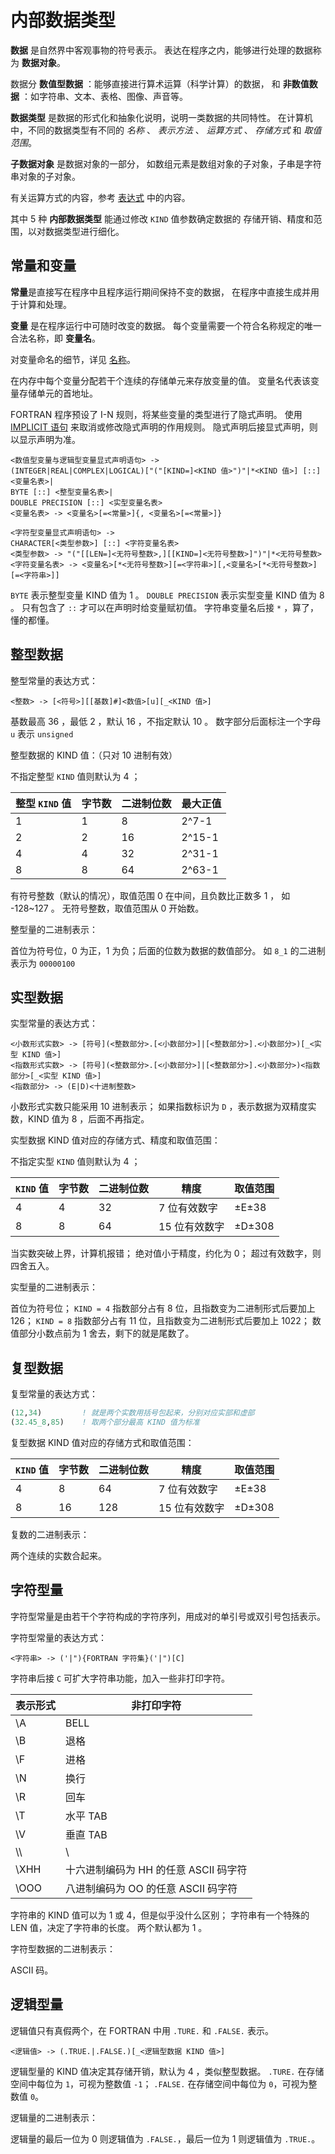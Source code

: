 # 内部数据类型

**数据** 是自然界中客观事物的符号表示。
表达在程序之内，能够进行处理的数据称为 **数据对象**。

数据分 **数值型数据** ：能够直接进行算术运算（科学计算）的数据，
和 **非数值数据** ：如字符串、文本、表格、图像、声音等。

**数据类型** 是数据的形式化和抽象化说明，说明一类数据的共同特性。
在计算机中，不同的数据类型有不同的
*名称* 、 *表示方法* 、 *运算方式* 、 *存储方式* 和 *取值范围*。

**子数据对象** 是数据对象的一部分，
如数组元素是数组对象的子对象，子串是字符串对象的子对象。

有关运算方式的内容，参考 [表达式](./3-表达式.md) 中的内容。

其中 5 种 **内部数据类型** 能通过修改 `KIND` 值参数确定数据的
存储开销、精度和范围，以对数据类型进行细化。

## 常量和变量

**常量**是直接写在程序中且程序运行期间保持不变的数据，
在程序中直接生成并用于计算和处理。

**变量** 是在程序运行中可随时改变的数据。
每个变量需要一个符合名称规定的唯一合法名称，即 **变量名**。

对变量命名的细节，详见 [名称](./1-名称与关键字.md)。

在内存中每个变量分配若干个连续的存储单元来存放变量的值。
变量名代表该变量存储单元的首地址。

FORTRAN 程序预设了 I-N 规则，将某些变量的类型进行了隐式声明。
使用 [IMPLICIT 语句](./IMPLICIT.md) 来取消或修改隐式声明的作用规则。
隐式声明后接显式声明，则以显示声明为准。
```text
<数值型变量与逻辑型变量显式声明语句> ->   
(INTEGER|REAL|COMPLEX|LOGICAL)["("[KIND=]<KIND 值>")"|*<KIND 值>] [::] <变量名表>|
BYTE [::] <整型变量名表>|
DOUBLE PRECISION [::] <实型变量名表>
<变量名表> -> <变量名>[=<常量>]{, <变量名>[=<常量>]}

<字符型变量显式声明语句> ->
CHARACTER[<类型参数>] [::] <字符变量名表>
<类型参数> -> "("[[LEN=]<无符号整数>,][[KIND=]<无符号整数>]")"|*<无符号整数>
<字符变量名表> -> <变量名>[*<无符号整数>][=<字符串>][,<变量名>[*<无符号整数>][=<字符串>]]
```
`BYTE` 表示整型变量 KIND 值为 1 。
`DOUBLE PRECISION` 表示实型变量 KIND 值为 8 。
只有包含了 `::` 才可以在声明时给变量赋初值。
字符串变量名后接 `*` ，算了，懂的都懂。

## 整型数据

整型常量的表达方式：
```text
<整数> -> [<符号>][[基数]#]<数值>[u][_<KIND 值>]
```
基数最高 36 ，最低 2 ，默认 16 ，不指定默认 10 。
数字部分后面标注一个字母 `u` 表示 `unsigned`

整型数据的 KIND 值：（只对 10 进制有效）

不指定整型 `KIND` 值则默认为 4 ；

| 整型 `KIND` 值 | 字节数 | 二进制位数 | 最大正值                |
| -------------- | ------ | ---------- | ----------------------- |
| 1              | 1      | 8          | 2^7-1                     |
| 2              | 2      | 16         | 2^15-1                  |
| 4              | 4      | 32         | 2^31-1            |
| 8              | 8      | 64         | 2^63-1 |

有符号整数（默认的情况），取值范围 0 在中间，且负数比正数多 1 ，
如 -128~127 。
无符号整数，取值范围从 0 开始数。

整型量的二进制表示：

首位为符号位，0 为正，1 为负；后面的位数为数据的数值部分。
如 `8_1` 的二进制表示为 `00000100`

## 实型数据

实型常量的表达方式：
```text
<小数形式实数> -> [符号](<整数部分>.[<小数部分>]|[<整数部分>].<小数部分>)[_<实型 KIND 值>]
<指数形式实数> -> [符号](<整数部分>.[<小数部分>]|[<整数部分>].<小数部分>)<指数部分>[_<实型 KIND 值>]
<指数部分> -> (E|D)<十进制整数>
```
小数形式实数只能采用 10 进制表示；
如果指数标识为 `D` ，表示数据为双精度实数，KIND 值为 8 ，后面不再指定。

实型数据 KIND 值对应的存储方式、精度和取值范围：

不指定实型 `KIND` 值则默认为 4 ；

| `KIND` 值 | 字节数 | 二进制位数 | 精度 | 取值范围 |
| --------- | ------ | ---------- | ---- | -------- |
| 4         | 4     | 32        | 7 位有效数字  | ±E±38  |
| 8         | 8     | 64        | 15 位有效数字 | ±D±308 |

当实数突破上界，计算机报错；
绝对值小于精度，约化为 0；
超过有效数字，则四舍五入。

实型量的二进制表示：

首位为符号位；
`KIND = 4` 指数部分占有 8 位，且指数变为二进制形式后要加上 126；
`KIND = 8` 指数部分占有 11 位，且指数变为二进制形式后要加上 1022；
数值部分小数点前为 1 舍去，剩下的就是尾数了。

## 复型数据

复型常量的表达方式：
```fortran
(12,34)         ! 就是两个实数用括号包起来，分别对应实部和虚部
(32.45_8,85)    ! 取两个部分最高 KIND 值为标准
```
复型数据 KIND 值对应的存储方式和取值范围：

| `KIND` 值 | 字节数 | 二进制位数 | 精度            | 取值范围  |
| --------- | ------ | ---------- | ----            | --------  |
| 4         | 8      | 64         | 7 位有效数字    | ±E±38     |
| 8         | 16     | 128        | 15 位有效数字   | ±D±308    |

复数的二进制表示：

两个连续的实数合起来。

## 字符型量

字符型常量是由若干个字符构成的字符序列，用成对的单引号或双引号包括表示。

字符型常量的表达方式：
```text
<字符串> -> ('|"){FORTRAN 字符集}('|")[C]
```
字符串后接 `C` 可扩大字符串功能，加入一些非打印字符。

| 表示形式 | 非打印字符                            |
| -------- | ------------------------------------- |
| \A       | BELL                                  |
| \B       | 退格                                  |
| \F       | 进格                                  |
| \N       | 换行                                  |
| \R       | 回车                                  |
| \T       | 水平 TAB                              |
| \V       | 垂直 TAB                              |
| \\\      | \                                     |
| \XHH     | 十六进制编码为 HH 的任意 ASCII 码字符 |
| \OOO     | 八进制编码为 OO 的任意 ASCII 码字符   |

字符串的 KIND 值可以为 1 或 4，但是似乎没什么区别；
字符串有一个特殊的 LEN 值，决定了字符串的长度。
两个默认都为 1 。

字符型数据的二进制表示：

ASCII 码。

## 逻辑型量

逻辑值只有真假两个，在 FORTRAN 中用 `.TURE.` 和 `.FALSE.` 表示。
```text
<逻辑值> -> (.TRUE.|.FALSE.)[_<逻辑型数据 KIND 值>]
```
逻辑型量的 KIND 值决定其存储开销，默认为 4 ，类似整型数据。
`.TURE.` 在存储空间中每位为 `1`，可视为整数值 `-1`；
`.FALSE.` 在存储空间中每位为 `0`，可视为整数值 `0`。

逻辑量的二进制表示：

逻辑量的最后一位为 0 则逻辑值为 `.FALSE.`，最后一位为 1 则逻辑值为 `.TRUE.`。
